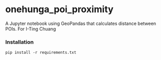 # onehunga_poi_proximity
A Jupyter notebook using GeoPandas that calculates distance between POIs. For I-Ting Chuang


### Installation

`pip install -r requirements.txt`